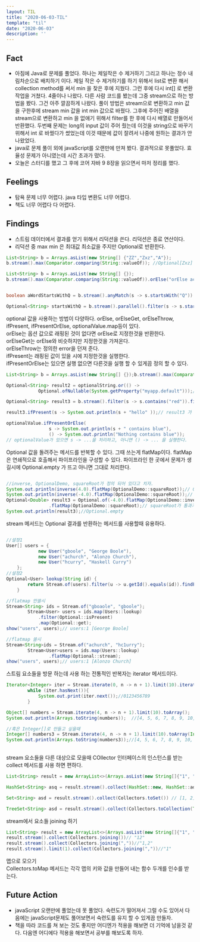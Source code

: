 ```yaml
---
layout: TIL
title: "2020-06-03-TIL"
template: "til"
date: "2020-06-03"
description: ''
---
```



## Fact

- 아침에 Java로 문제를 풀었다. 하나는 제일작은 수 제거하기 그리고 하나는 정수 내림차순으로 배치하기 이다. 제일 작은 수 제거하기를 하기 위해서 list로 변환 해서 collection method를 써서 min 을 찾은 후에 지웠다. 그런 후에 다시 int[] 로 변환 작업을 거쳤다. 4줄이나 나왔다. 다른 사람 코드를 봤는데 그중 stream으로 하는 방법을 봤다. 그건 아주 깔끔하게 나왔다.  풀이 방법은 stream으로 변환하고 min 값을 구한후에 stream min 값을 int min 값으로 바꿨다. 그후에 주어진 배열을 stream으로 변환하고 min 을 없애기 위해서 filter를 한 후에 다시 배열로 만들어서 반환했다. 두번째 문제는 long의 input 값이 주어 줬는데 이것을 string으로 바꾸기 위해서 int 로 바꿨다가 썼었는데 이것 때문에 값이 잘려서 나중에 원하는 결과가 안나왔었다.
- java로 문제 풀이 외에 javaScript를 오랜만에 만져 봤다. 결과적으로 못풀었다. 효율성 문제가 아니였는데 시간 초과가 떴다.
- 오늘은 스터디를 했고 그 후에 코어 자바 9 8장을 읽으면서 마저 정리를  했다.

## Feelings

- 탐욕 문제 너무 어렵다. java 타입 변환도 너무 어렵다.
- 책도 너무 어렵다 다 어렵다.

## Findings

- 스트림 데이터에서 결과를 얻기 위해서 리덕션을 쓴다. 리덕션은 종료 연산이다. 
- 리덕션 중 max min 은 최대값 최소값을 주지만 Optional<T>로 반환한다. 

``` java
List<String> b = Arrays.asList(new String[] {"ZZ","Zxz","A"});
b.stream().max(Comparator.comparing(String::valueOf)); //Optional[Zxz]

List<String> b = Arrays.asList(new String[] {});
b.stream().max(Comparator.comparing(String::valueOf)).orElse("orElse activated");// "orElse activated"


boolean aWordStartsWithQ = b.stream().anyMatch(s -> s.startsWith("Q")) // false

Optional<String> startsWithQ = b.stream().parallel().filter(s -> s.startsWith("Z")).findAny(); // "ZZ"

```


optional 값을 사용하는 방법이 다양하다.
orElse, orElseGet, orElseThrow, ifPresent, ifPresentOrElse, optionalValue.map등이 있다.  
orElse는 옵션 값으로 래핑된 것이 없다면 orElse로 지정한것을 반환한다.  
orElseGet는 orElse와 비슷하지만 지정한것을 가져온다.  
orElseThrow는 정의한 error을 던져 준다.  
ifPresent는 래핑된 값이 있을 시에 지정한것을 실행한다.  
ifPresentOrElse는 있으면 실행 없으면 다른것을 실행 할 수 있게끔 정의 할 수 있다.  

```java
List<String> b = Arrays.asList(new String[] {});b.stream().max(Comparator.comparing(String::valueOf)).orElse("asdasd"); //asdasd

Optional<String> result2 = optionalString.or(() ->
            Optional.ofNullable(System.getProperty("myapp.default")));// myapp.default가 있었으면 그에 대한 property가 나오고 아니면 없다면 Optional.empty 값이 저장된다.

Optional<String> result3 = b.stream().filter(s -> s.contains("red")).findFirst();// 단어에 red가 들어 있다면 그 단어 전체가 된다. 없으면 값은 Optional.empty

result3.ifPresent(s -> System.out.println(s + "hello" ));// result3 가 empty가 아닐시에 result3 + hello 가 출력된다. empty면 아무것도 안한다.

optionalValue.ifPresentOrElse(
                s -> System.out.println(s + " contains blue"),
                () -> System.out.println("Nothing contains blue"));
// optionalValue가 있으면 s -> ...을 처리하고, 아니면 () -> ... 을 실행한다.


```

Optional 값을 돌려주는 메서드를 반복할 수 있다. 그때 쓰는게 flatMap이다. flatMap은 연쇄적으로 호출해서 파이프라인을 구성할 수 있다. 파이프라인 한 곳에서 문제가 생길시에 Optional.empty 가 뜨고 아니면 그대로 처리한다.

``` java

//inverse, OptionalDemo, squareRoot가 정의 되어 있다고 치자.
System.out.println(inverse(4.0).flatMap(OptionalDemo::squareRoot));// Optional[0.5]
System.out.println(inverse(-4.0).flatMap(OptionalDemo::squareRoot));// Optional.empty
Optional<Double> result3 = Optional.of(-4.0).flatMap(OptionalDemo::inverse)
                .flatMap(OptionalDemo::squareRoot);// squareRoot가 통과가 안된다.
System.out.println(result3);//Optional.empty
```

stream 메서드는 Optional 결과를 반환하는 메서드를 사용할때 유용하다.

```java

//설정1
User[] users = {
            new User("gboole", "George Boole"),
            new User("achurch", "Alonzo Church"),
            new User("hcurry", "Haskell Curry")
    };
//설정2
Optional<User> lookup(String id) {
        return Stream.of(users).filter(u -> u.getId().equals(id)).findFirst();
    }    

//flatmap 안쓸시
Stream<String> ids = Stream.of("gboaole", "gboole");
        Stream<User> users = ids.map(Users::lookup)
            .filter(Optional::isPresent)
            .map(Optional::get);
show("users", users);// users:1 [George Boole]

//flatmap 쓸시
Stream<String>ids = Stream.of("achurch", "hc1urry");
        Stream<User>users = ids.map(Users::lookup)
                .flatMap(Optional::stream);
show("users", users);// users:1 [Alonzo Church]

```


스트림 요소들을 방문 하는데 사용 하는 전통적인 반복자는 iterator 메서드이다.

```java
Iterator<Integer> iter = Stream.iterate(0, n -> n + 1).limit(10).iterator();
        while (iter.hasNext()){
            System.out.print(iter.next());//0123456789
        }

Object[] numbers = Stream.iterate(4, n -> n + 1).limit(10).toArray();
System.out.println(Arrays.toString(numbers));  //[4, 5, 6, 7, 8, 9, 10, 11, 12, 13]           

//혹은 Integer[]로 만들고 싶을때
Integer[] numbers3 = Stream.iterate(4, n -> n + 1).limit(10).toArray(Integer[]::new);
System.out.println(Arrays.toString(numbers3));//[4, 5, 6, 7, 8, 9, 10, 11, 12, 13]
            
```


stream 요소들을 다른 대상으로 모을때 COllector 인터페이스의 인스턴스를 받는 collect 메서드를 사용 하면 편하다.
```java
List<String> result = new ArrayList<>(Arrays.asList(new String[]{"1", "2"}));

HashSet<String> asq = result.stream().collect(HashSet::new, HashSet::add, HashSet::addAll);// [1, 2]  hashSet

Set<String> asd = result.stream().collect(Collectors.toSet()) // [1, 2] Set

TreeSet<String> asd = result.stream().collect(Collectors.toCollection(TreeSet::new)); // [1, 2] TreeSet
```

stream에서 요소들 joining 하기

```java
List<String> result = new ArrayList<>(Arrays.asList(new String[]{"1", "2"}));
result.stream().collect(Collectors.joining())// "12"
result.stream().collect(Collectors.joining(","))//"1,2"
result.stream().limit(1).collect(Collectors.joining(","))//"1"


```

맵으로 모으기  
Collectors.toMap 메서드는 각각 맵의 키와 값을 만들어 내는 함수 두개를 인수를 받는다.

## Future Action

- javaScript 오랜만에 풀었는데 못 풀었다. 숙련도가 떨어져서 그럴 수도 있어서 다음에는 javaScript문제도 풀어보면서 숙련도를 유지 할 수 있게끔 만들자.
- 책을 따라 코드를 쳐 보는 것도 좋지만 어디엔가 적용을 해보면 더 기억에 남을것 같다. 다음엔 어디에다 적용을 해보면서 공부를 해보도록 하자.

